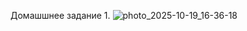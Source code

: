 Домашшнее задание 1. 
![photo_2025-10-19_16-36-18](https://github.com/user-attachments/assets/80405639-95c8-4d17-85d7-1420c09f1167)
